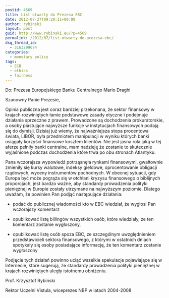 ```yaml
---
postid: 4569
title: List otwarty do Prezesa EBC
date: 2012-07-27T09:29:11+00:00
author: rybinski
layout: post
guid: http://www.rybinski.eu/?p=4569
permalink: /2012/07/list-otwarty-do-prezesa-ebc/
dsq_thread_id:
  - 3163299674
categories:
  - monetary policy
tags:
  - ECB
  - ethics
  - fairness
---
```

Do: Prezesa Europejskiego Banku Centralnego Mario Draghi

Szanowny Panie Prezesie,

Opinia publiczna jest coraz bardziej przekonana, że sektor finansowy w krajach rozwiniętych łamie podstawowe zasady etyczne i podejmuje działania sprzeczne z prawem. Prowadzone są dochodzenia prokuratorskie, a osoby piastujące najwyższe funkcje w instytucjach finansowych podają się do dymisji. Dzisiaj już wiemy, że najważniejsza stopa procentowa świata, LIBOR, była przedmiotem manipulacji w wyniku których banki osiągały korzyści finansowe kosztem klientów. Nie jest jasna rola jaką w tej aferze pełniły banki centralne, mam nadzieję że zostanie to skutecznie wyjaśnione podczas dochodzenia które trwa po obu stronach Atlantyku.

Pana wczorajsza wypowiedź potrząsnęła rynkami finansowymi, gwałtownie zmieniły się kursy walutowe, indeksy giełdowe, oprocentowanie obligacji rządowych, wyceny instrumentów pochodnych. W obecnej sytuacji, gdy Europa być może pogrąża się w otchłani kryzysu finansowego o biblijnych proporcjach, jest bardzo ważne, aby standardy prowadzenia polityki pieniężnej w Europie zostały utrzymane na najwyższym poziomie. Dlatego uważam, że powinien Pan podjąć następujące działania:

- podać do publicznej wiadomości kto w EBC wiedział, że wygłosi Pan wczorajszy komentarz

- opublikować listę billingów wszystkich osób, które wiedziały, że ten komentarz zostanie wygłoszony,

- opublikować listę osób spoza EBC, ze szczególnym uwzględnieniem przedstawicieli sektora finansowego, z którymi w ostatnich dniach spotykały się osoby posiadające informację, że ten komentarz zostanie wygłoszony

Podjęcie tych działań powinno uciąć wszelkie spekulacje pojawiające się w Internecie, które sugerują, że standardy prowadzenia polityki pieniężnej w krajach rozwiniętych uległy istotnemu obniżeniu.

Prof. Krzysztof Rybiński

Rektor Uczelni Vistula, wiceprezes NBP w latach 2004-2008
